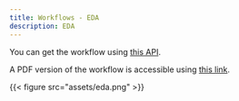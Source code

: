 ```yaml
---
title: Workflows - EDA
description: EDA
---
```



You can get the workflow using [this API](/api/workflows/data-quality-and-summary.json).

A PDF version of the workflow is accessible using [this link](assets/eda.pdf).

{{< figure src="assets/eda.png" >}}
